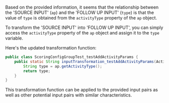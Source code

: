 Based on the provided information, it seems that the relationship between the 'SOURCE INPUT' (`ap`) and the 'FOLLOW UP INPUT' (`type`) is that the value of `type` is obtained from the `activityType` property of the `ap` object.

To transform the 'SOURCE INPUT' into 'FOLLOW UP INPUT', you can simply access the `activityType` property of the `ap` object and assign it to the `type` variable.

Here's the updated transformation function:

```java
public class ScoringConfigGroupTest_testAddActivityParams {
    public static String inputTransformation_testAddActivityParams(ActivityParams ap)  {
        String type = ap.getActivityType();
        return type;
    }
}
```

This transformation function can be applied to the provided input pairs as well as other potential input pairs with similar characteristics.